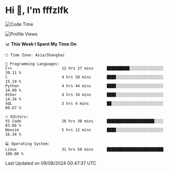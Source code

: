 # Hi 👋, I'm fffzlfk

<!--START_SECTION:waka-->
![Code Time](http://img.shields.io/badge/Code%20Time-887%20hrs%2032%20mins-blue)

![Profile Views](http://img.shields.io/badge/Profile%20Views-0-blue)

📊 **This Week I Spent My Time On** 

```text
🕑︎ Time Zone: Asia/Shanghai

💬 Programming Languages: 
C++                      12 hrs 27 mins      ██████████░░░░░░░░░░░░░░░   39.11 % 
C                        4 hrs 50 mins       ████░░░░░░░░░░░░░░░░░░░░░   15.19 % 
Python                   4 hrs 44 mins       ████░░░░░░░░░░░░░░░░░░░░░   14.89 % 
Other                    4 hrs 34 mins       ████░░░░░░░░░░░░░░░░░░░░░   14.34 % 
SQL                      3 hrs 4 mins        ██░░░░░░░░░░░░░░░░░░░░░░░   09.67 % 

🔥 Editors: 
VS Code                  26 hrs 38 mins      █████████████████████░░░░   83.66 % 
Neovim                   5 hrs 12 mins       ████░░░░░░░░░░░░░░░░░░░░░   16.34 % 

💻 Operating System: 
Linux                    31 hrs 50 mins      █████████████████████████   100.00 % 
```


 Last Updated on 09/08/2024 00:47:37 UTC
<!--END_SECTION:waka-->
